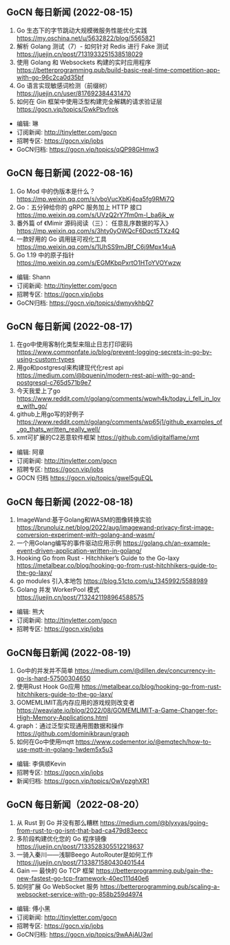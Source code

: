 ## GoCN 每日新闻 (2022-08-15)

1. Go 生态下的字节跳动大规模微服务性能优化实践 https://my.oschina.net/u/5632822/blog/5565821
2. 解析 Golang 测试（7）- 如何针对 Redis 进行 Fake 测试 https://juejin.cn/post/7131933251538518029
3. 使用 Golang 和 Websockets 构建的实时应用程序 https://betterprogramming.pub/build-basic-real-time-competition-app-with-go-96c2ca0d35bf
4. Go 语言实现敏感词检测（前缀树）https://juejin.cn/user/817692384431470
5. 如何在 Gin 框架中使用泛型构建完全解耦的请求验证层 https://gocn.vip/topics/GwkPbvfrok

- 编辑: 琳 
- 订阅新闻: http://tinyletter.com/gocn
- 招聘专区: https://gocn.vip/jobs
- GoCN归档: https://gocn.vip/topics/qQP98GHmw3

## GoCN 每日新闻 (2022-08-16)

1. Go Mod 中的伪版本是什么？ https://mp.weixin.qq.com/s/vboVucXbKj4pa5fg9RMi7Q
2. Go：五分钟给你的 gRPC 服务加上 HTTP 接口 https://mp.weixin.qq.com/s/UVzQ2rY7fm0m-I_ba6jk_w
3. 番外篇 of 《Mimir 源码阅读（三）： 任意乱序数据的写入》
https://mp.weixin.qq.com/s/3hty0yOWQcF6Dqct5TXz4Q
4. 一款好用的 Go 调用链可视化工具 https://mp.weixin.qq.com/s/1UhSS9mJBf_C6j9Mpx14uA
5. Go 1.19 中的原子指针 https://mp.weixin.qq.com/s/EGMKbpPxrtO1HToYVOYwzw

- 编辑: Shann 
- 订阅新闻: http://tinyletter.com/gocn
- 招聘专区: https://gocn.vip/jobs
- GoCN归档: https://gocn.vip/topics/dwnyvkhbQ7

## GoCN 每日新闻 (2022-08-17)

1. 在go中使用客制化类型来阻止日志打印密码 https://www.commonfate.io/blog/prevent-logging-secrets-in-go-by-using-custom-types
2. 用go和postgresql来构建现代化rest api  https://medium.com/@bquenin/modern-rest-api-with-go-and-postgresql-c765d571b9e7
3. 今天我爱上了go https://www.reddit.com/r/golang/comments/wpwh4k/today_i_fell_in_love_with_go/
4.  github上用go写的好例子 https://www.reddit.com/r/golang/comments/wp65j1/github_examples_of_go_thats_written_really_well/
5. xmt可扩展的C2恶意软件框架 https://github.com/idigitalflame/xmt

* 编辑: 阿章
* 订阅新闻: http://tinyletter.com/gocn
* 招聘专区: https://gocn.vip/jobs
* GOCN 归档 https://gocn.vip/topics/gwel5guEQL

## GoCN 每日新闻 (2022-08-18)

1. ImageWand:基于Golang和WASM的图像转换实验 https://brunoluiz.net/blog/2022/aug/imagewand-privacy-first-image-conversion-experiment-with-golang-and-wasm/
2. 一个用Golang编写的事件驱动应用示例 https://golang.ch/an-example-event-driven-application-written-in-golang/
3. Hooking Go from Rust - Hitchhiker’s Guide to the Go-laxy https://metalbear.co/blog/hooking-go-from-rust-hitchhikers-guide-to-the-go-laxy/
4. go modules 引入本地包 https://blog.51cto.com/u_1345992/5588989
5. Golang 并发 WorkerPool 模式 https://juejin.cn/post/7132421198964588575

- 编辑: 熊大
- 订阅新闻: http://tinyletter.com/gocn
- 招聘专区: https://gocn.vip/jobs

## GoCN每日新闻 (2022-08-19)

1. Go中的并发并不简单 https://medium.com/@dillen.dev/concurrency-in-go-is-hard-57500304650
2. 使用Rust Hook Go应用 https://metalbear.co/blog/hooking-go-from-rust-hitchhikers-guide-to-the-go-laxy/
3. GOMEMLIMIT高内存应用的游戏规则改变者 https://weaviate.io/blog/2022/08/GOMEMLIMIT-a-Game-Changer-for-High-Memory-Applications.html
4. graph：通过泛型实现通用图数据和操作 https://github.com/dominikbraun/graph
5. 如何在Go中使用mqtt https://www.codementor.io/@emqtech/how-to-use-mqtt-in-golang-1wdem5x5u3

* 编辑: 李俱顺Kevin
* 招聘专区: https://gocn.vip/jobs
* 新闻归档: https://gocn.vip/topics/OwVpzghXR1

## GoCN 每日新闻（2022-08-20）

1. 从 Rust 到 Go 并没有那么糟糕 https://medium.com/@blyxyas/going-from-rust-to-go-isnt-that-bad-ca479d83eecc
2. 多阶段构建优化您的 Go 程序镜像 https://juejin.cn/post/7133528305512218637
3. 一骑入秦川——浅聊Beego AutoRouter是如何工作 https://juejin.cn/post/7133871580430401544
4. Gain — 最快的 Go TCP 框架 https://betterprogramming.pub/gain-the-new-fastest-go-tcp-framework-40ec111d40e6
5. 如何扩展 Go WebSocket 服务 https://betterprogramming.pub/scaling-a-websocket-service-with-go-858b259d4974

* 编辑: 傅小黑
* 订阅新闻: http://tinyletter.com/gocn
* 招聘专区: https://gocn.vip/jobs
* GoCN归档: https://gocn.vip/topics/9wAAjAU3wl

